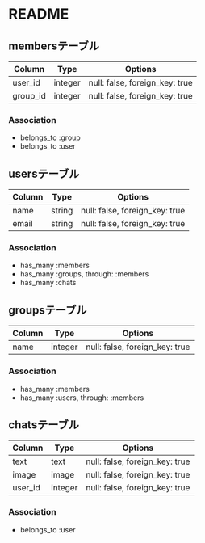 # README


## membersテーブル

|Column|Type|Options|
|------|----|-------|
|user_id|integer|null: false, foreign_key: true|
|group_id|integer|null: false, foreign_key: true|

### Association
- belongs_to :group
- belongs_to :user

## usersテーブル

|Column|Type|Options|
|------|----|-------|
|name|string|null: false, foreign_key: true|
|email|string|null: false, foreign_key: true|

### Association
- has_many :members
- has_many :groups, through: :members
- has_many :chats

## groupsテーブル

|Column|Type|Options|
|------|----|-------|
|name|integer|null: false, foreign_key: true|

### Association
- has_many :members
- has_many :users, through: :members

## chatsテーブル

|Column|Type|Options|
|------|----|-------|
|text|text|null: false, foreign_key: true|
|image|image|null: false, foreign_key: true|
|user_id|integer|null: false, foreign_key: true|

### Association
- belongs_to :user
